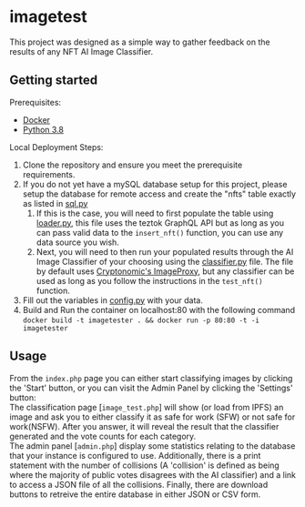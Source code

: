 # imagetest
This project was designed as a simple way to gather feedback on the results of any NFT AI Image Classifier. 
## Getting started
Prerequisites:
* <a href='https://www.docker.com/'>Docker</a>
* <a href='https://www.python.org/'>Python 3.8</a> <br>

Local Deployment Steps:
1. Clone the repository and ensure you meet the prerequisite requirements.
2. If you do not yet have a mySQL database setup for this project, please setup the database for remote access and create the "nfts" table exactly as listed in <a href="https://github.com/peter6C6F6C/imagetest/blob/main/python/sql.py">sql.py</a>
    1. If this is the case, you will need to first populate the table using <a href="https://github.com/peter6C6F6C/imagetest/blob/main/python/loader.py">loader.py</a>, this file uses the teztok GraphQL API but as long as you can pass valid data to the `insert_nft()` function, you can use any data source you wish.
    2. Next, you will need to then run your populated results through the AI Image Classifier of your choosing using the <a href="https://github.com/peter6C6F6C/imagetest/blob/main/python/classifier.py">classifier.py</a> file. The file by default uses <a href='https://github.com/Cryptonomic/ImageProxy'>Cryptonomic's ImageProxy</a>, but any classifier can be used as long as you follow the instructions in the `test_nft()` function.
3. Fill out the variables in <a href="https://github.com/peter6C6F6C/imagetest/blob/main/python/config.py">config.py</a> with your data.
4. Build and Run the container on localhost:80 with the following command `docker build -t imagetester . && docker run -p 80:80 -t -i imagetester`
## Usage
From the `index.php` page you can either start classifying images by clicking the 'Start' button, or you can visit the Admin Panel by clicking the 'Settings' button:
<br>
The classification page [`image_test.php`] will show (or load from IPFS) an image and ask you to either classify it as safe for work (SFW) or not safe for work(NSFW). After you answer, it will reveal the result that the classifier generated and the vote counts for each category.
<br>
The admin panel [`admin.php`] display some statistics relating to the database that your instance is configured to use. Additionally, there is a print statement with the number of collisions (A 'collision' is defined as being where the majority of public votes disagrees with the AI classifier) and a link to access a JSON file of all the collisions. Finally, there are download buttons to retreive the entire database in either JSON or CSV form.
